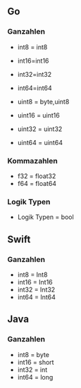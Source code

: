## Go
### Ganzahlen
* int8 = int8
* int16=int16
* int32=int32
* int64=int64


* uint8 = byte,uint8
* uint16 = uint16
* uint32 = uint32
* uint64 = uint64

### Kommazahlen

* f32 = float32
* f64 = float64

### Logik Typen

* Logik Typen = bool


## Swift
### Ganzahlen
* int8 = Int8
* int16 = Int16
* int32 = Int32
* int64 = Int64


## Java

### Ganzahlen

* int8 = byte
* int16 = short
* int32 = int
* int64 = long